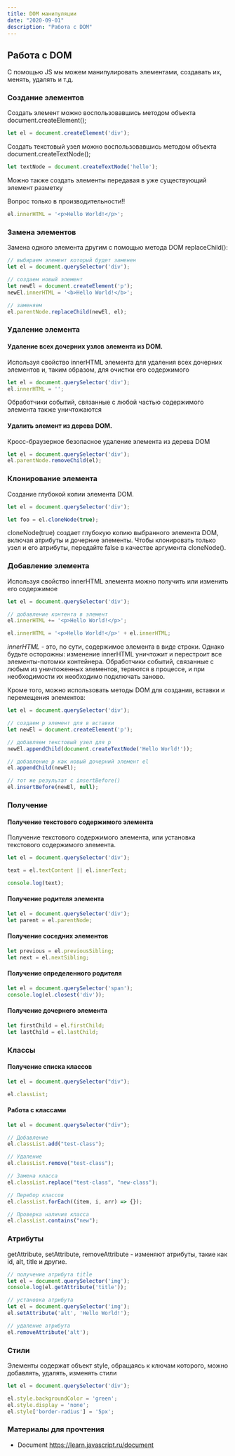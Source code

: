 ```yaml
---
title: DOM манипуляции
date: "2020-09-01"
description: "Работа с DOM"
---
```


## Работа с DOM

С помощью JS мы можем манипулировать элементами, создавать их, менять, удалять и т.д.

### Создание элементов

Создать элемент можно воспользовавшись методом объекта document.createElement();

```javascript
let el = document.createElement('div');
```

Создать текстовый узел можно воспользовавшись методом объекта document.createTextNode();

```javascript
let textNode = document.createTextNode('hello');
```

Можно также создать элементы передавая в уже существующий элемент разметку

Вопрос только в производительности!!

```javascript
el.innerHTML = '<p>Hello World!</p>';
```

### Замена элементов

Замена одного элемента другим с помощью метода DOM replaceChild():

```javascript
// выбираем элемент который будет заменен
let el = document.querySelector('div');

// создаем новый элемент
let newEl = document.createElement('p');
newEl.innerHTML = '<b>Hello World!</b>';

// заменяем
el.parentNode.replaceChild(newEl, el);
```

### Удаление элемента

#### Удаление всех дочерних узлов элемента из DOM.

Используя свойство innerHTML элемента для удаления всех дочерних элементов и, таким образом, для очистки его содержимого

```javascript
let el = document.querySelector('div');
el.innerHTML = '';
```

Обработчики событий, связанные с любой частью содержимого элемента также уничтожаются

#### Удалить элемент из дерева DOM.

Кросс-браузерное безопасное удаление элемента из дерева DOM

```javascript
let el = document.querySelector('div');
el.parentNode.removeChild(el);
```

### Клонирование элемента

Создание глубокой копии элемента DOM.

```javascript
let el = document.querySelector('div');

let foo = el.cloneNode(true);
```

cloneNode(true) создает глубокую копию выбранного элемента DOM, включая атрибуты и дочерние элементы. 
Чтобы клонировать только узел и его атрибуты, передайте false в качестве аргумента cloneNode().

### Добавление элемента

Используя свойство innerHTML элемента можно получить или изменить его содержимое

```javascript
let el = document.querySelector('div');

// добавление контента в элемент
el.innerHTML += '<p>Hello World!</p>';

el.innerHTML = '<p>Hello World!</p>' + el.innerHTML;
```

*innerHTML* - это, по сути, содержимое элемента в виде строки. Однако будьте осторожны: изменение innerHTML уничтожит и 
перестроит все элементы-потомки контейнера. Обработчики событий, связанные с любым из уничтоженных элементов, теряются в процессе, и при необходимости их необходимо подключать заново.

Кроме того, можно использовать методы DOM для создания, вставки и перемещения элементов:

```javascript
let el = document.querySelector('div');

// создаем p элемент для в вставки
let newEl = document.createElement('p');

// добавляем текстовый узел для p
newEl.appendChild(document.createTextNode('Hello World!'));

// добавление p как новый дочерний элемент el
el.appendChild(newEl);

// тот же результат с insertBefore()
el.insertBefore(newEl, null);
```

### Получение

#### Получение текстового содержимого элемента

Получение текстового содержимого элемента, или установка текстового содержимого элемента.

```javascript
let el = document.querySelector('div');

text = el.textContent || el.innerText;

console.log(text);
```

#### Получение родителя элемента

```javascript
let el = document.querySelector('div');
let parent = el.parentNode;
```

#### Получение соседних элементов

```javascript
let previous = el.previousSibling;
let next = el.nextSibling;
```

#### Получение определенного родителя

```javascript
let el = document.querySelector('span');
console.log(el.closest('div'));
```

#### Получение дочернего элемента

```javascript
let firstChild = el.firstChild;
let lastChild = el.lastChild;
```

### Классы

#### Получение списка классов

```javascript
let el = document.querySelector("div");

el.classList;
```

#### Работа с классами

```javascript
let el = document.querySelector("div");

// Добавление
el.classList.add("test-class");

// Удаление
el.classList.remove("test-class");

// Замена класса
el.classList.replace("test-class", "new-class");

// Перебор классов
el.classList.forEach((item, i, arr) => {});

// Проверка наличия класса
el.classList.contains("new");
```

### Атрибуты

getAttribute, setAttribute, removeAttribute - изменяют атрибуты, такие как id, alt, title и другие.

```javascript
// получение атрибута title
let el = document.querySelector('img');
console.log(el.getAttribute('title'));

// установка атрибута
let el = document.querySelector('img');
el.setAttribute('alt', 'Hello World!');

// удаление атрибута
el.removeAttribute('alt');
```

### Стили

Элементы содержат объект style, обращаясь к ключам которого, можно добавлять, удалять, изменять стили

```javascript
let el = document.querySelector('div');

el.style.backgroundColor = 'green';
el.style.display = 'none';
el.style['border-radius'] = '5px';
```

### Материалы для прочтения 

- Document https://learn.javascript.ru/document